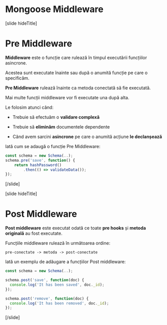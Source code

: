 # Mongoose Middleware

[slide hideTitle]

# Pre Middleware

**Middleware** este o funcție care rulează în timpul executării funcțiilor asincrone.

Acestea sunt executate înainte sau după o anumită funcție pe care o specificăm.

**Pre Middleware** rulează înainte ca metoda conectată să fie executată.

Mai multe funcții middleware vor fi executate una după alta.

Le folosim atunci când:

- Trebuie să efectuăm o **validare complexă**

- Trebuie să **eliminăm** documentele dependente

- Când avem sarcini **asincrone** pe care o anumită acțiune **le declanșează**

Iată cum se adaugă o funcție Pre Middleware:

``` js
const schema = new Schema(..);
schema.pre('save', function() {
    return hashPassword()
        .then(() => validateData());
});
```
[/slide]


[slide hideTitle]

# Post Middleware

**Post middleware** este executat odată ce toate  **pre hooks** și **metoda originală** au fost executate.

Funcțiile middleware rulează în următoarea ordine:

`pre-conectate -> metoda -> post-conectate`

Iată un exemplu de adăugare a funcțiilor Post middleware:

``` js
const schema = new Schema(..);

schema.post('save', function(doc) { 
  console.log('It has been saved', doc._id); 
}); 

schema.post('remove', function(doc) { 
  console.log('It has been removed', doc._id); 
});
```
[/slide]
